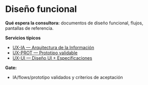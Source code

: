 # Diseño funcional

**Qué espera la consultora:** documentos de diseño funcional, flujos, pantallas de referencia.

**Servicios típicos**
- [UX-IA — Arquitectura de la Información](../servicios/ux-ia.md)
- [UX-PROT — Prototipo validable](../servicios/ux-prot.md)
- [UX-UI — Diseño UI + Especificaciones](../servicios/ux-ui.md)

**Gate:**
- IA/flows/prototipo validados y criterios de aceptación
